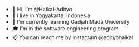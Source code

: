 - 👋 Hi, I’m @Haikal-Adityo
- 📌 I live in Yogyakarta, Indonesia
- 🌱 I’m currently learning Gadjah Mada University
- 🎓 I’m in the software engineering program
- 📫 You can reach me by instagram @adityohaikal

<!---
Haikal-Adityo/Haikal-Adityo is a ✨ special ✨ repository because its `README.md` (this file) appears on your GitHub profile.
You can click the Preview link to take a look at your changes.
--->
